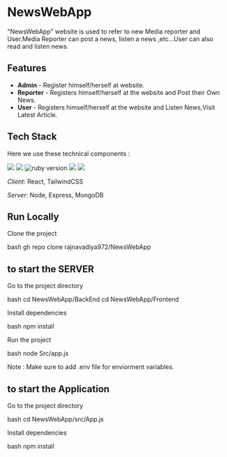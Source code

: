 # NewsWebApp
"NewsWebApp" website is used to refer to new Media reporter and User.Media Reporter can post a news, listen a news ,etc...User can also read and listen news.

## Features

- <b>Admin</b> - Register himself/herself at website.
- <b>Reporter</b> - Registers himself/herself at the website and Post their Own News.
- <b>User</b> - Registers himself/herself at the website and Listen News,Visit Latest Article.

## Tech Stack

Here we use these technical components :


<img src="https://img.shields.io/badge/react-v18-purple">
<img src="https://img.shields.io/badge/Node-v16.15.0-yellow">
<img src="https://img.shields.io/badge/Tailwind-v3.0.24-blue" alt="ruby version">
<img src="https://img.shields.io/badge/Mongodb-v12.2.0-orange">
<img src="https://img.shields.io/badge/Express-4.18.1-lightgrey">

*Client:* React, TailwindCSS

*Server:* Node, Express, MongoDB

## Run Locally

Clone the project

bash
  gh repo clone rajnavadiya972/NewsWebApp



## to start the SERVER

Go to the project directory

bash
  cd NewsWebApp/BackEnd
  cd NewsWebApp/Frontend


Install dependencies

bash
  npm install


Run the project

bash
  node Src/app.js


Note : Make sure to add .env file for enviorment variables.

## to start the Application

Go to the project directory

bash
  cd NewsWebApp/src/App.js


Install dependencies

bash
  npm install
